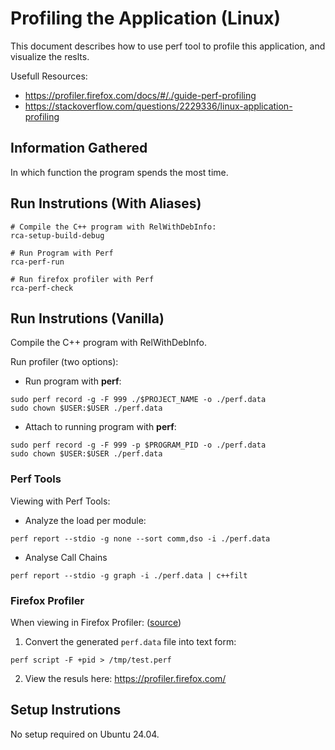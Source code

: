 # Profiling the Application (Linux)
This document describes how to use perf tool to profile this application, and visualize the reslts.

Usefull Resources:
- https://profiler.firefox.com/docs/#/./guide-perf-profiling
- https://stackoverflow.com/questions/2229336/linux-application-profiling

## Information Gathered
In which function the program spends the most time.

## Run Instrutions (With Aliases)
```shell
# Compile the C++ program with RelWithDebInfo:
rca-setup-build-debug

# Run Program with Perf
rca-perf-run

# Run firefox profiler with Perf
rca-perf-check
```

## Run Instrutions (Vanilla)
Compile the C++ program with RelWithDebInfo.

Run profiler (two options):
- Run program with **perf**:
```shell
sudo perf record -g -F 999 ./$PROJECT_NAME -o ./perf.data
sudo chown $USER:$USER ./perf.data
```
- Attach to running program with **perf**:
```shell
sudo perf record -g -F 999 -p $PROGRAM_PID -o ./perf.data
sudo chown $USER:$USER ./perf.data
```

### Perf Tools
Viewing with Perf Tools:
- Analyze the load per module:
```shell
perf report --stdio -g none --sort comm,dso -i ./perf.data
```
- Analyse Call Chains
```shell
perf report --stdio -g graph -i ./perf.data | c++filt
```

### Firefox Profiler
When viewing in Firefox Profiler: ([source](https://profiler.firefox.com/docs/#/./guide-perf-profiling))
1. Convert the generated `perf.data` file into text form:
```shell
perf script -F +pid > /tmp/test.perf
```
2. View the resuls here: https://profiler.firefox.com/ 


## Setup Instrutions
No setup required on Ubuntu 24.04.